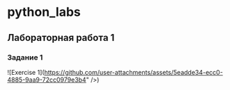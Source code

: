 # python_labs

## Лабораторная работа 1

### Задание 1
![Exercise 1](https://github.com/user-attachments/assets/5eadde34-ecc0-4885-9aa9-72cc0979e3b4" />)
